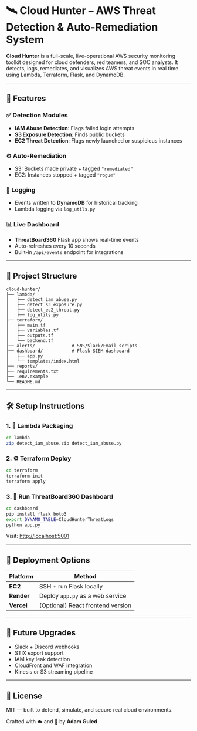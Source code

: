 
# 🛰️ Cloud Hunter – AWS Threat Detection & Auto-Remediation System

**Cloud Hunter** is a full-scale, live-operational AWS security monitoring toolkit designed for cloud defenders, red teamers, and SOC analysts. It detects, logs, remediates, and visualizes AWS threat events in real time using Lambda, Terraform, Flask, and DynamoDB.

---

## 🧠 Features

### ✅ Detection Modules
- **IAM Abuse Detection**: Flags failed login attempts
- **S3 Exposure Detection**: Finds public buckets
- **EC2 Threat Detection**: Flags newly launched or suspicious instances

### ⚙️ Auto-Remediation
- S3: Buckets made private + tagged `"remediated"`
- EC2: Instances stopped + tagged `"rogue"`

### 🧾 Logging
- Events written to **DynamoDB** for historical tracking
- Lambda logging via `log_utils.py`

### 📊 Live Dashboard
- **ThreatBoard360** Flask app shows real-time events
- Auto-refreshes every 10 seconds
- Built-in `/api/events` endpoint for integrations

---

## 📂 Project Structure

```
cloud-hunter/
├── lambda/
│   ├── detect_iam_abuse.py
│   ├── detect_s3_exposure.py
│   ├── detect_ec2_threat.py
│   ├── log_utils.py
├── terraform/
│   ├── main.tf
│   ├── variables.tf
│   ├── outputs.tf
│   └── backend.tf
├── alerts/              # SNS/Slack/Email scripts
├── dashboard/           # Flask SIEM dashboard
│   ├── app.py
│   └── templates/index.html
├── reports/
├── requirements.txt
├── .env.example
└── README.md
```

---

## 🛠️ Setup Instructions

### 1. 🧪 Lambda Packaging
```bash
cd lambda
zip detect_iam_abuse.zip detect_iam_abuse.py
```

### 2. ⚙️ Terraform Deploy
```bash
cd terraform
terraform init
terraform apply
```

### 3. 🧠 Run ThreatBoard360 Dashboard
```bash
cd dashboard
pip install flask boto3
export DYNAMO_TABLE=CloudHunterThreatLogs
python app.py 
```

Visit: [http://localhost:5001](http://localhost:5001)

---

## 🚀 Deployment Options

| Platform | Method |
|----------|--------|
| **EC2** | SSH + run Flask locally |
| **Render** | Deploy `app.py` as a web service |
| **Vercel** | (Optional) React frontend version |

---

## 📘 Future Upgrades
- Slack + Discord webhooks
- STIX export support
- IAM key leak detection
- CloudFront and WAF integration
- Kinesis or S3 streaming pipeline

---

## 📜 License

MIT — built to defend, simulate, and secure real cloud environments.

Crafted with ☁️ and 🧠 by **Adam Guled**
